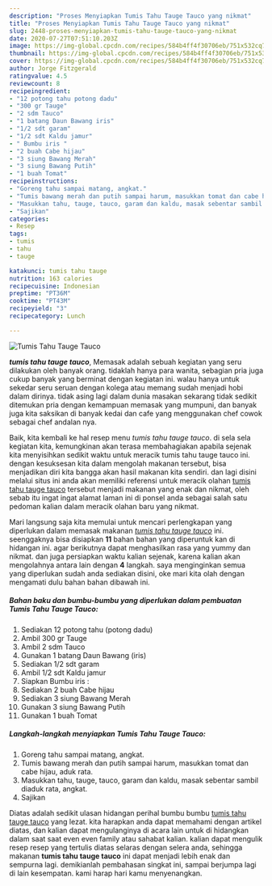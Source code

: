 ```yaml
---
description: "Proses Menyiapkan Tumis Tahu Tauge Tauco yang nikmat"
title: "Proses Menyiapkan Tumis Tahu Tauge Tauco yang nikmat"
slug: 2448-proses-menyiapkan-tumis-tahu-tauge-tauco-yang-nikmat
date: 2020-07-27T07:51:10.203Z
image: https://img-global.cpcdn.com/recipes/584b4ff4f30706eb/751x532cq70/tumis-tahu-tauge-tauco-foto-resep-utama.jpg
thumbnail: https://img-global.cpcdn.com/recipes/584b4ff4f30706eb/751x532cq70/tumis-tahu-tauge-tauco-foto-resep-utama.jpg
cover: https://img-global.cpcdn.com/recipes/584b4ff4f30706eb/751x532cq70/tumis-tahu-tauge-tauco-foto-resep-utama.jpg
author: Jorge Fitzgerald
ratingvalue: 4.5
reviewcount: 8
recipeingredient:
- "12 potong tahu potong dadu"
- "300 gr Tauge"
- "2 sdm Tauco"
- "1 batang Daun Bawang iris"
- "1/2 sdt garam"
- "1/2 sdt Kaldu jamur"
- " Bumbu iris "
- "2 buah Cabe hijau"
- "3 siung Bawang Merah"
- "3 siung Bawang Putih"
- "1 buah Tomat"
recipeinstructions:
- "Goreng tahu sampai matang, angkat."
- "Tumis bawang merah dan putih sampai harum, masukkan tomat dan cabe hijau, aduk rata."
- "Masukkan tahu, tauge, tauco, garam dan kaldu, masak sebentar sambil diaduk rata, angkat."
- "Sajikan"
categories:
- Resep
tags:
- tumis
- tahu
- tauge

katakunci: tumis tahu tauge 
nutrition: 163 calories
recipecuisine: Indonesian
preptime: "PT36M"
cooktime: "PT43M"
recipeyield: "3"
recipecategory: Lunch

---
```



![Tumis Tahu Tauge Tauco](https://img-global.cpcdn.com/recipes/584b4ff4f30706eb/751x532cq70/tumis-tahu-tauge-tauco-foto-resep-utama.jpg)

<b><i>tumis tahu tauge tauco</i></b>, Memasak adalah sebuah kegiatan yang seru dilakukan oleh banyak orang. tidaklah hanya para wanita, sebagian pria juga cukup banyak yang berminat dengan kegiatan ini. walau hanya untuk sekedar seru seruan dengan kolega atau memang sudah menjadi hobi dalam dirinya. tidak asing lagi dalam dunia masakan sekarang tidak sedikit ditemukan pria dengan kemampuan memasak yang mumpuni, dan banyak juga kita saksikan di banyak kedai dan cafe yang menggunakan chef cowok sebagai chef andalan nya.

Baik, kita kembali ke hal resep menu <i>tumis tahu tauge tauco</i>. di sela sela kegiatan kita, kemungkinan akan terasa membahagiakan apabila sejenak kita menyisihkan sedikit waktu untuk meracik tumis tahu tauge tauco ini. dengan kesuksesan kita dalam mengolah makanan tersebut, bisa menjadikan diri kita bangga akan hasil makanan kita sendiri. dan lagi disini melalui situs ini anda akan memiliki referensi untuk meracik olahan <u>tumis tahu tauge tauco</u> tersebut menjadi makanan yang enak dan nikmat, oleh sebab itu ingat ingat alamat laman ini di ponsel anda sebagai salah satu pedoman kalian dalam meracik olahan baru yang nikmat.




Mari langsung saja kita memulai untuk mencari perlengkapan yang diperlukan dalam memasak makanan <u><i>tumis tahu tauge tauco</i></u> ini. seenggaknya bisa disiapkan <b>11</b> bahan bahan yang diperuntuk kan di hidangan ini. agar berikutnya dapat menghasilkan rasa yang yummy dan nikmat. dan juga persiapkan waktu kalian sejenak, karena kalian akan mengolahnya antara lain dengan <b>4</b> langkah. saya menginginkan semua yang diperlukan sudah anda sediakan disini, oke mari kita olah dengan mengamati dulu bahan bahan dibawah ini.

<!--inarticleads1-->

##### Bahan baku dan bumbu-bumbu yang diperlukan dalam pembuatan Tumis Tahu Tauge Tauco:

1. Sediakan 12 potong tahu (potong dadu)
1. Ambil 300 gr Tauge
1. Ambil 2 sdm Tauco
1. Gunakan 1 batang Daun Bawang (iris)
1. Sediakan 1/2 sdt garam
1. Ambil 1/2 sdt Kaldu jamur
1. Siapkan  Bumbu iris :
1. Sediakan 2 buah Cabe hijau
1. Sediakan 3 siung Bawang Merah
1. Gunakan 3 siung Bawang Putih
1. Gunakan 1 buah Tomat




<!--inarticleads2-->

##### Langkah-langkah menyiapkan Tumis Tahu Tauge Tauco:

1. Goreng tahu sampai matang, angkat.
1. Tumis bawang merah dan putih sampai harum, masukkan tomat dan cabe hijau, aduk rata.
1. Masukkan tahu, tauge, tauco, garam dan kaldu, masak sebentar sambil diaduk rata, angkat.
1. Sajikan




Diatas adalah sedikit ulasan hidangan perihal bumbu bumbu <u>tumis tahu tauge tauco</u> yang lezat. kita harapkan anda dapat memahami dengan artikel diatas, dan kalian dapat mengulanginya di acara lain untuk di hidangkan dalam saat saat even even family atau sahabat kalian. kalian dapat mengulik resep resep yang tertulis diatas selaras dengan selera anda, sehingga makanan <b>tumis tahu tauge tauco</b> ini dapat menjadi lebih enak dan sempurna lagi. demikianlah pembahasan singkat ini, sampai berjumpa lagi di lain kesempatan. kami harap hari kamu menyenangkan.
